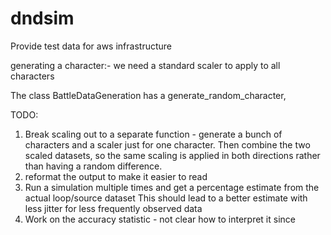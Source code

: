 # dndsim
Provide test data for aws infrastructure

generating a character:- we need a standard scaler to apply to all characters

The class BattleDataGeneration has a generate_random_character, 

TODO:
1. Break scaling out to a separate function - generate a bunch of characters and a scaler 
   just for one character. Then combine the two scaled datasets, so the same scaling is
   applied in both directions rather than having a random difference.
2. reformat the output to make it easier to read
3. Run a simulation multiple times and get a percentage estimate from the actual loop/source dataset
   This should lead to a better estimate with less jitter for less frequently observed data
4. Work on the accuracy statistic - not clear how to interpret it since